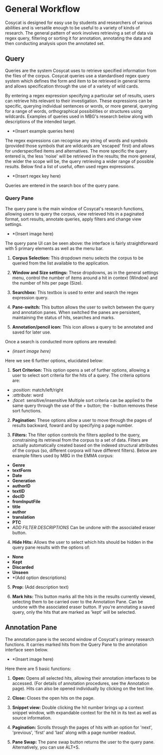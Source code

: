 # **General Workflow**

Cosycat is designed for easy use by students and researchers of various abilities and is versatile enough to be useful to a variety of kinds of research. The general pattern of work involves retrieving a set of data via regex query, filtering or sorting it for annotation, annotating the data and then conducting analysis upon the annotated set.

## **Query**

Queries are the system Cosycat uses to retrieve specified information from the files of the corpus. Cosycat queries use a standardised regex query system which defines the form and item to be retrieved in general terms and allows specification through the use of a variety of wild cards.

By entering a regex expression specifying a particular set of results, users can retrieve hits relevant to their investigation. These expressions can be specific, querying individual sentences or words, or more general, querying for a range of words, orthographical possibilities or structures using wildcards. Examples of queries used in MBG's research below along with descriptions of the intended target.

 * *(Insert example queries here)
 
The regex expressions can recognise any string of words and symbols (provided those symbols that are wildcards are 'escaped' first) and allows for underspecified items and alternatives. The more specific the query entered is, the less 'noise' will be retrieved in the results; the more general, the wider the scope will be, the query retrieving a wider range of possible results. Below find a list of useful, often used regex expressions.

 * *(Insert regex key here)
 
Queries are entered in the search box of the query pane.

### **Query Pane**

The query pane is the main window of Cosycat's research functions, allowing users to query the corpus, view retrieved hits in a paginated format, sort results, annotate queries, apply filters and change view settings. 

* *(Insert image here)

The query pane UI can be seen above: the interface is fairly straightforward with 5 primary elements as well as the menu bar. 

1. **Corpus Selection:** This dropdown menu selects the corpus to be queried from the list available to the application.

2. **Window and Size settings:** These dropdowns, as in the general settings menu, control the number of items around a hit in context (Window) and the number of hits per page (Size).

3. **Searchbox:** This textbox is used to enter and search the regex expression query.

4. **Pane-switch:** This button allows the user to switch between the query and annotation panes. When switched the panes are persistent, maintaining the status of hits, searches and marks.

5. **Annotation/pencil icon:** This icon allows a query to be annotated and saved for later use.

Once a search is conducted more options are revealed:

* *(insert image here)*

Here we see 6 further options, elucidated below:

1. **Sort Criterion:** This option opens a set of further options, allowing a user to select sort criteria for the hits of a query. The criteria options are: 
  * *:position*: match/left/right
  * *:attribute*: word
  * *:facet*: sensitive/insensitive
Multiple sort criteria can be applied to the same query through the use of the *+* button; the *-* button removes these sort functions.

2. **Pagination:** These options allow a user to move through the pages of results backward, foward and by specifying a page number.

3. **Filters:** The filter option controls the filters applied to the query, constraining its retrieval from the corpus to a set of data. Filters are actually automatically created based on the indexed structural attributes of the corpus (so, different corpora will have different filters). Below are example filters used by MBG in the EMMA corpus:
  * **Genre**
  * **textForm**
  * **Date**
  * **Generation**
  * **authorID**
  * **textID**
  * **docID**
  * **fromInputFile**
  * **title**
  * **author**
  * **translation**
  * **PTC**
  * *ADD FILTER DESCRIPTIONS*
Can be undone with the associated eraser button.

4. **Hide Hits:** Allows the user to select which hits should be hidden in the query pane results with the options of:
  * **None**
  * **Kept**
  * **Discarded**
  * **Unseen**
  * *(Add option descriptions)

5. **Prop:** (Add description text)

6. **Mark hits:** This button marks all the hits in the results currently viewed, selecting them to be carried over to the Annotation Pane. Can be undone with the associated eraser button. If you're annotating a saved query, only the hits that are marked as 'kept' will be selected.

## **Annotation Pane**
The annotation pane is the second window of Cosycat's primary research functions. It carries marked hits from the Query Pane to the annotation interface seen below.

* *(Insert image here)

Here there are 5 basic functions:

1. **Open:** Opens all selected hits, allowing their annotation interfaces to be accessed. (For details of annotation procedures, see the Annotation page). Hits can also be opened individually by clicking on the text line.

2. **Close:** Closes the open hits on the page.

3. **Snippet view:** Double clicking the hit number brings up a context snippet window, with expandable context for the hit in its text as well as source information.

4. **Pagination:** Scrolls through the pages of hits with an option for 'next', 'previous', 'first' and 'last' along with a page number readout.

5. **Pane Swap:** The pane swap button returns the user to the query pane. Alternatively, you can use ALT+S.
